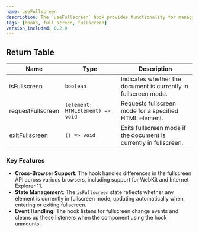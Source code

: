 ```yaml
---
name: useFullscreen
description: The `useFullscreen` hook provides functionality for managing fullscreen mode in web applications. It allows you to request fullscreen mode for a specific element and exit fullscreen mode when needed. The hook also tracks whether the document is currently in fullscreen mode.
tags: [hooks, full screen, fullscreen]
version_included: 0.2.0
---
```


## Return Table

| Name              | Type                             | Description                                                       |
| ----------------- | -------------------------------- | ----------------------------------------------------------------- |
| isFullscreen      | `boolean`                        | Indicates whether the document is currently in fullscreen mode.   |
| requestFullscreen | `(element: HTMLElement) => void` | Requests fullscreen mode for a specified HTML element.            |
| exitFullscreen    | `() => void`                     | Exits fullscreen mode if the document is currently in fullscreen. |

### Key Features

- **Cross-Browser Support**: The hook handles differences in the fullscreen API across various browsers, including support for WebKit and Internet Explorer 11.
- **State Management**: The `isFullscreen` state reflects whether any element is currently in fullscreen mode, updating automatically when entering or exiting fullscreen.
- **Event Handling**: The hook listens for fullscreen change events and cleans up these listeners when the component using the hook unmounts.
